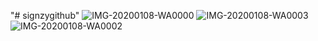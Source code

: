 "# signzygithub" 
![IMG-20200108-WA0000](https://user-images.githubusercontent.com/47171208/71979985-08345100-3245-11ea-9ecb-b9a16c2ce74f.jpg)
![IMG-20200108-WA0003](https://user-images.githubusercontent.com/47171208/71980393-eab3b700-3245-11ea-8487-e2f587ea2cb5.jpg)
![IMG-20200108-WA0002](https://user-images.githubusercontent.com/47171208/71980474-1b93ec00-3246-11ea-95e1-dd66bf8c5aff.jpg)
